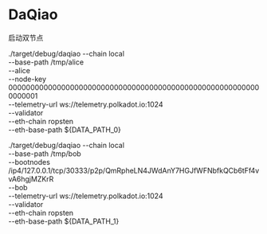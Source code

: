# DaQiao

启动双节点

./target/debug/daqiao --chain local \
--base-path /tmp/alice \
--alice \
--node-key 0000000000000000000000000000000000000000000000000000000000000001 \
--telemetry-url ws://telemetry.polkadot.io:1024 \
--validator \
--eth-chain ropsten \
--eth-base-path ${DATA_PATH_0}

./target/debug/daqiao --chain local \
--base-path /tmp/bob \
--bootnodes /ip4/127.0.0.1/tcp/30333/p2p/QmRpheLN4JWdAnY7HGJfWFNbfkQCb6tFf4vvA6hgjMZKrR \
--bob \
--telemetry-url ws://telemetry.polkadot.io:1024 \
--validator \
--eth-chain ropsten \
--eth-base-path ${DATA_PATH_1}

